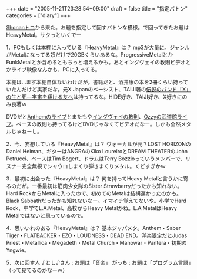 +++
date = "2005-11-21T23:28:54+09:00"
draft = false
title = "指定バトン"
categories = ["diary"]
+++

<a href="http://www.shonanx.com/shonan/archives/2005/11/post_131.html" title="Shonanのweb放浪戯 指定バトン">Shonanトコ</a>から来た。お題を指定して回すバトンな模様。で回ってきたお題はHeavyMetal。サクっといくでー

1．PCもしくは本棚に入っている『HeavyMetal』は？
mp3が大量に。ジャンルがMetalになってる奴だけで20GBくらいあるな。ProgressiveMetalとかFunkMetalとか含めるともちっと増えるかも。あとイングヴェイの教則ビデオとかライブ映像なんかも、PCに入ってる。

本棚は…まず本棚自体ないわけだが。書籍だと、酒井康の本を2冊くらい持っていたんだけど実家だな。元X Japanのベーシスト、TAIJI著の<a href="http://www.amazon.co.jp/exec/obidos/ASIN/4198611742/realbeat-22/ref=nosim" title="伝説のバンド「X」の生と死―宇宙を翔ける友へ">伝説のバンド「X」の生と死―宇宙を翔ける友へ</a>は持ってるな。HIDE好き、TAIJI好き、X好きにのみ良著ｗ

DVDだと<a href="http://www.amazon.co.jp/exec/obidos/ASIN/B00009KM3A/realbeat-22/ref=nosim" title="LIVE’ MELT DOWN THE SHOW STILL CARRIES ON">Anthemのライブ</a>とまたもや<a href="http://www.amazon.co.jp/exec/obidos/ASIN/B00005HKEE/realbeat-22/ref=nosim" title="イングヴェイ奏法 究極編-PLAY LOUD!-">イングヴェイの教則</a>、<a href="http://www.amazon.co.jp/exec/obidos/ASIN/B00006K0J8/realbeat-22/ref=nosim" title="ライヴ・アット武道館">Ozzyの武道館ライブ</a>。ベースの教則も持ってるけどDVDじゃなくてビデオだなー。しかも全然メタルじゃねーし。

2．今、妄想している『HeavyMetal』は？
ヴォーカルが元？LOST HORIZONのDaniel Heiman、ギターはANGRAのKiko LoureiroとDREAM THEATERのJohn Petrucci、ベースはTim Bogert、ドラムはTerry Bozzioっていうメンバーで、リスナー完全無視でシャウロしまくり弾きまくりメタル。くどすぎかｗ

3．最初に出会った『HeavyMetal』は？
何を持ってHeavy Metalと言うかに寄るのだが。一番最初は筋肉少女隊のSister Strawberryだったかも知れない。Hard RockからMetalに入ったので、初めてのMetalは結構遅かったのかも。Black Sabbathだったかも知れないなー。イマイチ覚えてないや。小学でHard Rock、中学でL.A.Metal、高校からHeavy Metalかね。L.A.MetalはHeavy Metalではないと思っているので。

4．思いいれのある『HeavyMetal』は？
基本ジャパメタ。Anthem・Saber Tiger・FLATBACKER・EZO・LOUDNESS・DEAD END。洋楽限定だとJudas Priest・Metallica・Megadeth・Metal Church・Manowar・Pantera・初期のYngwie。

5．次に回す人 
♪とし♪さん : お題は「音楽」
がっち : お題は「プログラム言語」（って見てるのかなーｗ）
